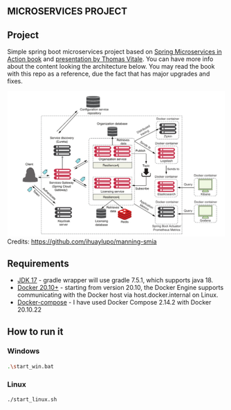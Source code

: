 ## MICROSERVICES PROJECT
## Project
Simple spring boot microservices project based on [Spring Microservices in Action book](https://www.manning.com/books/spring-microservices-in-action-second-edition) and [presentation by Thomas Vitale](https://www.youtube.com/watch?v=jkP199zzknw).
You can have more info about the content looking the architecture below. You may read the book with this repo as a reference, due the fact that has major upgrades and fixes.
 
![img.png](doc/architecture.png)
Credits: https://github.com/ihuaylupo/manning-smia

## Requirements

- [JDK 17](https://jdk.java.net/java-se-ri/17)  - gradle wrapper will use gradle 7.5.1, which supports java 18. 
- [Docker 20.10+](https://www.docker.com/products/docker-desktop/) - starting from version 20.10, the Docker Engine supports communicating with the Docker host via host.docker.internal on Linux.
- [Docker-compose](https://docs.docker.com/compose/install/) - I have used Docker Compose 2.14.2 with Docker 20.10.22

## How to run it

### Windows

```bash
.\start_win.bat
```

### Linux

```bash
./start_linux.sh
```

